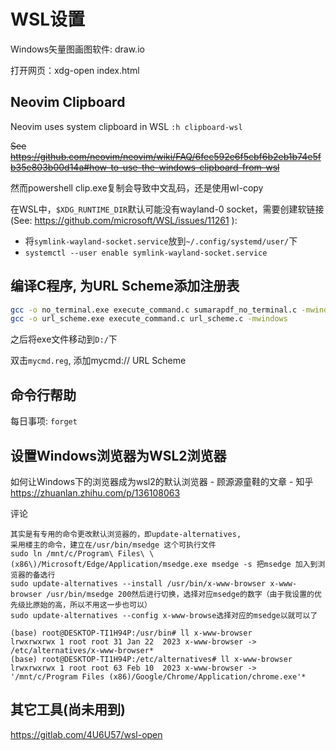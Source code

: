 # WSL设置

Windows矢量图画图软件: draw.io

打开网页：xdg-open index.html

## Neovim Clipboard

Neovim uses system clipboard in WSL `:h clipboard-wsl`

~~See https://github.com/neovim/neovim/wiki/FAQ/6fec592e6f5cbf6b2eb1b74e5fb35e803b00d14a#how-to-use-the-windows-clipboard-from-wsl~~

然而powershell clip.exe复制会导致中文乱码，还是使用wl-copy

在WSL中，`$XDG_RUNTIME_DIR`默认可能没有wayland-0 socket，需要创建软链接(See: https://github.com/microsoft/WSL/issues/11261 ):

- 将`symlink-wayland-socket.service`放到`~/.config/systemd/user/`下
- `systemctl --user enable symlink-wayland-socket.service`

## 编译C程序, 为URL Scheme添加注册表

```bash
gcc -o no_terminal.exe execute_command.c sumarapdf_no_terminal.c -mwindows
gcc -o url_scheme.exe execute_command.c url_scheme.c -mwindows
```
之后将exe文件移动到`D:/`下

双击`mycmd.reg`, 添加mycmd:// URL Scheme

## 命令行帮助

每日事项: `forget`

## 设置Windows浏览器为WSL2浏览器

如何让Windows下的浏览器成为wsl2的默认浏览器 - 顾源源童鞋的文章 - 知乎
https://zhuanlan.zhihu.com/p/136108063

评论
```
其实是有专用的命令更改默认浏览器的，即update-alternatives,
采用楼主的命令，建立在/usr/bin/msedge 这个可执行文件
sudo ln /mnt/c/Program\ Files\ \(x86\)/Microsoft/Edge/Application/msedge.exe msedge -s 把msedge 加入到浏览器的备选行
sudo update-alternatives --install /usr/bin/x-www-browser x-www-browser /usr/bin/msedge 200然后进行切换，选择对应msedge的数字（由于我设置的优先级比原始的高，所以不用这一步也可以）
sudo update-alternatives --config x-www-browse选择对应的msedge以就可以了
```

```
(base) root@DESKTOP-TI1H94P:/usr/bin# ll x-www-browser
lrwxrwxrwx 1 root root 31 Jan 22  2023 x-www-browser -> /etc/alternatives/x-www-browser*
(base) root@DESKTOP-TI1H94P:/etc/alternatives# ll x-www-browser
lrwxrwxrwx 1 root root 63 Feb 10  2023 x-www-browser -> '/mnt/c/Program Files (x86)/Google/Chrome/Application/chrome.exe'*
```

## 其它工具(尚未用到)

https://gitlab.com/4U6U57/wsl-open
